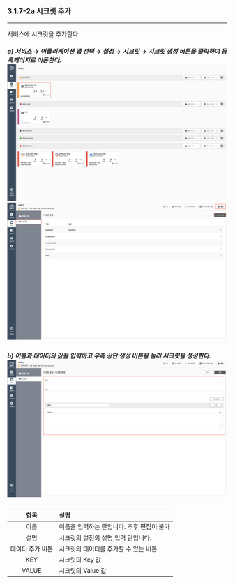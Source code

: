 ### 3.1.7-2a 시크릿 추가

---

서비스에 시크릿을 추가한다.

##### a\) 서비스 → 어플리케이션 맵 선택 → 설정 → 시크릿 → 시크릿 생성 버튼을 클릭하여 등록페이지로 이동한다.![](/assets/KR/3.0.0/3.1.7-2a_1.png)![](/assets/KR/3.0.0/3.1.7-2a_2.png)

##### b\) 이름과 데이터의 값을 입력하고 우측 상단 생성 버튼을 눌러 시크릿을 생성한다.![](/assets/KR/3.0.0/3.1.7-2a_3.png)

| **항목** | **설명** |
| :---: | :--- |
| 이름 | 이름을 입력하는 란입니다. 추후 편집이 불가 |
| 설명 | 시크릿의 설정의 설명 입력 란입니다. |
| 데이터 추가 버튼 | 시크릿의 데이터를 추가할 수 있는 버튼 |
| KEY | 시크릿의 Key 값 |
| VALUE | 시크릿의 Value 값 |



